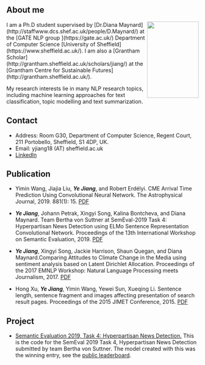 
## About me
<img src="https://ye-jiang.github.io/images/my_head.JPG" width="135" height="200" align="right">
I am a Ph.D student supervised by [Dr.Diana Maynard](http://staffwww.dcs.shef.ac.uk/people/D.Maynard/) at the [GATE NLP group ](https://gate.ac.uk/) Department of Computer Science [University of Sheffield](https://www.sheffield.ac.uk/). I am also a [Grantham Scholar](http://grantham.sheffield.ac.uk/scholars/jiang/) at the [Grantham Centre for Sustainable Futures](http://grantham.sheffield.ac.uk/).

My research interests lie in many NLP research topics, including machine learning approaches for text classification, topic modelling and text summarization. 

## Contact

*   Address: Room G30, Department of Computer Science, Regent Court, 211 Portobello, Sheffield, S1 4DP, UK.
*   Email: yjiang18 (AT) sheffield.ac.uk
*   [LinkedIn](https://www.linkedin.com/in/ye-jiang-357162175/)

## Publication
-  Yimin Wang, Jiajia Liu, ***Ye Jiang***, and Robert Erdélyi. CME Arrival Time Prediction Using Convolutional Neural Network. The Astrophysical Journal, 2019. 881(1): 15. [PDF](https://doi.org/10.3847/1538-4357/ab2b3e)

-  ***Ye Jiang***, Johann Petrak, Xingyi Song, Kalina Bontcheva, and Diana Maynard. Team Bertha von Suttner at SemEval-2019 Task 4: Hyperpartisan News Detection using ELMo Sentence Representation Convolutional Network. Proceedings of the 13th International Workshop on Semantic Evaluation, 2019. [PDF](https://www.aclweb.org/anthology/S19-2146)

-  ***Ye Jiang***, Xingyi Song, Jackie Harrison, Shaun Quegan, and Diana Maynard.Comparing Attitudes to Climate Change in the Media using sentiment analysis based on Latent Dirichlet Allocation. Proceedings of the 2017 EMNLP Workshop: Natural   Language Processing meets Journalism, 2017. [PDF](http://www.aclweb.org/anthology/W17-4205)

-  Hong Xu, ***Ye Jiang***, Yimin Wang, Yewei Sun, Xueqing Li. Sentence length, sentence fragment and images affecting presentation of search result pages. Proceedings of the 2015 JIMET Conference, 2015. [PDF](https://www.atlantis-press.com/proceedings/jimet-15/25843728)
   
## Project

- [Semantic Evaluation 2019, Task 4: Hyperpartisan News Detection.](https://github.com/GateNLP/semeval2019-hyperpartisan-bertha-von-suttner) 
This is the code for the SemEval 2019 Task 4, Hyperpartisan News Detection submitted by team Bertha von Suttner. The model created with this was the winning entry, see the [public leaderboard](https://pan.webis.de/semeval19/semeval19-web/leaderboard.html).

